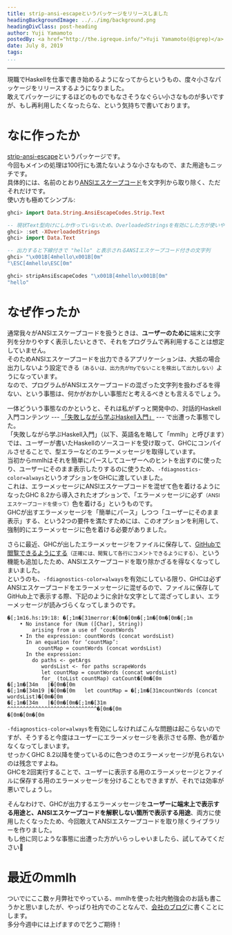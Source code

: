 ```yaml
---
title: strip-ansi-escapeというパッケージをリリースしました
headingBackgroundImage: ../../img/background.png
headingDivClass: post-heading
author: Yuji Yamamoto
postedBy: <a href="http://the.igreque.info/">Yuji Yamamoto(@igrep)</a>
date: July 8, 2019
tags:
...
```

---

現職でHaskellを仕事で書き始めるようになってからというもの、度々小さなパッケージをリリースするようになりました。  
敢えてパッケージにするほどのものでもなさそうなぐらい小さなものが多いですが、もし再利用したくなったらな、という気持ちで書いております。

# なに作ったか

[strip-ansi-escape](http://hackage.haskell.org/package/strip-ansi-escape)というパッケージです。  
今回もメインの処理は100行にも満たないような小さなもので、また用途もニッチです。  
具体的には、名前のとおり[ANSIエスケープコード](https://en.wikipedia.org/wiki/ANSI_escape_code)を文字列から取り除く、ただそれだけです。  
使い方も極めてシンプル:

```haskell
ghci> import Data.String.AnsiEscapeCodes.Strip.Text

-- 現状Text型向けにしか作っていないため、OverloadedStringsを有効にした方が使いやすい
ghci> :set -XOverloadedStrings
ghci> import Data.Text

-- 出力すると下線付きで "hello" と表示されるANSIエスケープコード付きの文字列
ghci> "\x001B[4mhello\x001B[0m"
"\ESC[4mhello\ESC[0m"

ghci> stripAnsiEscapeCodes "\x001B[4mhello\x001B[0m"
"hello"
```

# なぜ作ったか

通常我々がANSIエスケープコードを扱うときは、**ユーザーのために**端末に文字列を分かりやすく表示したいときで、それをプログラムで再利用することは想定していません。  
そのためANSIエスケープコードを出力できるアプリケーションは、大抵の場合出力しないよう設定できる<small>（あるいは、出力先がttyでないことを検出して出力しない）</small>ようになっています。  
なので、プログラムがANSIエスケープコードの混ざった文字列を扱わざるを得ない、という事態は、何かがおかしい事態だと考えるべきとも言えるでしょう。

一体どういう事態なのかというと、それは私がずっと開発中の、対話的Haskell入門コンテンツ --- [「失敗しながら学ぶHaskell入門」](https://github.com/haskell-jp/makeMistakesToLearnHaskell) --- で出遭った事態でした。  
「失敗しながら学ぶHaskell入門」（以下、英語名を略して「mmlh」と呼びます）では、ユーザーが書いたHaskellのソースコードを受け取って、GHCにコンパイルさせることで、型エラーなどのエラーメッセージを取得しています。  
当初からmmlhはそれを簡単にパースしてユーザーへのヒントを出すのに使ったり、ユーザーにそのまま表示したりするのに使うため、`-fdiagnostics-color=always`というオプションをGHCに渡していました。  
これは、エラーメッセージにANSIエスケープコードを混ぜて色を着けるようになったGHC 8.2から導入されたオプションで、「エラーメッセージに必ず<small>（ANSIエスケープコードを使って）</small>色を着ける」というものです。  
GHCが出すエラーメッセージを「簡単にパース」しつつ「ユーザーにそのまま表示」する、という2つの要件を満たすためには、このオプションを利用して、強制的にエラーメッセージに色を着ける必要がありました。

さらに最近、GHCが出したエラーメッセージをファイルに保存して、[GitHubで閲覧できるようにする](https://github.com/haskell-jp/makeMistakesToLearnHaskell/issues/101)<small>（正確には、閲覧して各行にコメントできるようにする）</small>、という機能も追加したため、ANSIエスケープコードを取り除かざるを得なくなってしまいました。  
というのも、`-fdiagnostics-color=always`を有効にしている限り、GHCは必ずANSIエスケープコードをエラーメッセージに混ぜるので、ファイルに保存してGitHub上で表示する際、下記のように余計な文字として混ざってしまい、エラーメッセージが読みづらくなってしまうのです。

```
�[;1m16.hs:19:18: �[;1m�[31merror:�[0m�[0m�[;1m�[0m�[0m�[;1m
    • No instance for (Num ([Char], String))
        arising from a use of ‘countWords’
    • In the expression: countWords (concat wordsList)
      In an equation for ‘countMap’:
          countMap = countWords (concat wordsList)
      In the expression:
        do paths <- getArgs
           wordsList <- for paths scrapeWords
           let countMap = countWords (concat wordsList)
           for_ (toList countMap) catCount�[0m�[0m
�[;1m�[34m   |�[0m�[0m
�[;1m�[34m19 |�[0m�[0m   let countMap = �[;1m�[31mcountWords (concat wordsList)�[0m�[0m
�[;1m�[34m   |�[0m�[0m�[;1m�[31m                  ^^^^^^^^^^^^^^^^^^^^^^^^^^^^^�[0m�[0m
�[0m�[0m�[0m
```

`-fdiagnostics-color=always`を有効にしなければこんな問題は起こらないのですが、そうすると今度はユーザーにエラーメッセージを表示させる際、色が着かなくなってしまいます。  
せっかくGHC 8.2以降を使っているのに色つきのエラーメッセージが見られないのは残念ですよね。  
GHCを2回実行することで、ユーザーに表示する用のエラーメッセージとファイルに保存する用のエラーメッセージを分けることもできますが、それでは効率が悪いでしょうし。

そんなわけで、GHCが出力するエラーメッセージを**ユーザーに端末上で表示する用途と、ANSIエスケープコードを解釈しない箇所で表示する用途**、両方に使用したくなったため、今回敢えてANSIエスケープコードを取り除くライブラリーを作りました。  
もし他に同じような事態に出遭った方がいらっしゃいましたら、試してみてください🙏

# 最近のmmlh

ついでにここ数ヶ月弊社でやっている、mmlhを使った社内勉強会のお話も書こうかと思いましたが、やっぱり社内でのことなんで、[会社のブログ](https://eng-blog.iij.ad.jp/)に書くことにします。  
多分今週中には上げますので乞うご期待！
